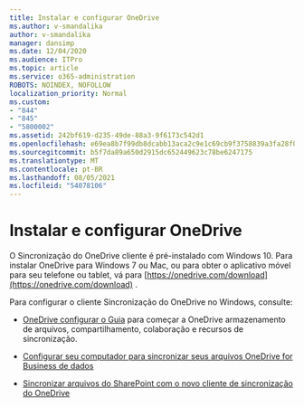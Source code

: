 ```yaml
---
title: Instalar e configurar OneDrive
ms.author: v-smandalika
author: v-smandalika
manager: dansimp
ms.date: 12/04/2020
ms.audience: ITPro
ms.topic: article
ms.service: o365-administration
ROBOTS: NOINDEX, NOFOLLOW
localization_priority: Normal
ms.custom:
- "844"
- "845"
- "5800002"
ms.assetid: 242bf619-d235-49de-88a3-9f6173c542d1
ms.openlocfilehash: e69ea8b7f99db8dcabb13aca2c9e1c69cb9f3758839a3fa28f0b0b9a5b6a534c
ms.sourcegitcommit: b5f7da89a650d2915dc652449623c78be6247175
ms.translationtype: MT
ms.contentlocale: pt-BR
ms.lasthandoff: 08/05/2021
ms.locfileid: "54078106"
---
```

# <a name="install-and-configure-onedrive"></a>Instalar e configurar OneDrive

O Sincronização do OneDrive cliente é pré-instalado com Windows 10. Para instalar OneDrive para Windows 7 ou Mac, ou para obter o aplicativo móvel para seu telefone ou tablet, vá para [https://onedrive.com/download](https://onedrive.com/download) .
  
Para configurar o cliente Sincronização do OneDrive no Windows, consulte:
  
- [OneDrive configurar o Guia](https://admin.microsoft.com/adminportal/home#/modernonboarding/onedrivequickstartguide) para começar a OneDrive armazenamento de arquivos, compartilhamento, colaboração e recursos de sincronização.

- [Configurar seu computador para sincronizar seus arquivos OneDrive for Business de dados](https://go.microsoft.com/fwlink/?linkid=533375)

- [Sincronizar arquivos do SharePoint com o novo cliente de sincronização do OneDrive](https://go.microsoft.com/fwlink/?linkid=871666)

